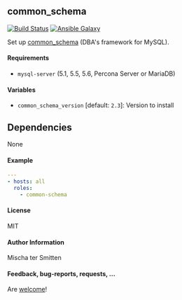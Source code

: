 ## common_schema

[![Build Status](https://travis-ci.org/Oefenweb/ansible-common-schema.svg?branch=master)](https://travis-ci.org/Oefenweb/ansible-common-schema) [![Ansible Galaxy](http://img.shields.io/badge/ansible--galaxy-common--schema-blue.svg)](https://galaxy.ansible.com/Oefenweb/common-schema)

Set up [common_schema](https://code.google.com/p/common-schema/) (DBA's framework for MySQL).

#### Requirements

* `mysql-server` (5.1, 5.5, 5.6, Percona Server or MariaDB)

#### Variables

* `common_schema_version` [default: `2.3`]: Version to install

## Dependencies

None

#### Example

```yaml
---
- hosts: all
  roles:
    - common-schema
```

#### License

MIT

#### Author Information

Mischa ter Smitten

#### Feedback, bug-reports, requests, ...

Are [welcome](https://github.com/Oefenweb/ansible-common-schema/issues)!
